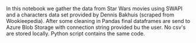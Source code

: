 In this notebook we gather the data from Star Wars movies using SWAPI and a characters data set provided by Dennis Bakhuis (scraped from Wookieepedia). 
After some cleaning in Pandas final dataframes are send to Azure Blob Storage with connection string provided bu the user. 
No csv's are stored locally. Python script contains the same code.
